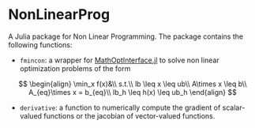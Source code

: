 # NonLinearProg


A Julia package for Non Linear Programming. The package contains the following functions:
- `fmincon`: a wrapper for [MathOptInterface.jl](https://github.com/jump-dev/MathOptInterface.jl) to solve non linear optimization problems of the form

$$
\begin{align}
\min_x f(x)&\\
s.t.\\
lb \leq x \leq ub\\
A\times x \leq b\\
A_{eq}\times x = b_{eq}\\
lb_h \leq h(x) \leq ub_h
\end{align}
$$

- `derivative`: a function to numerically compute the gradient of scalar-valued functions or the jacobian of vector-valued functions.

